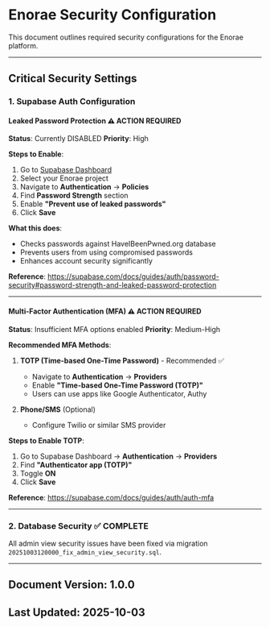 # Enorae Security Configuration

This document outlines required security configurations for the Enorae platform.

---

## Critical Security Settings

### 1. Supabase Auth Configuration

#### Leaked Password Protection ⚠️ **ACTION REQUIRED**

**Status**: Currently DISABLED
**Priority**: High

**Steps to Enable**:
1. Go to [Supabase Dashboard](https://supabase.com/dashboard)
2. Select your Enorae project
3. Navigate to **Authentication** → **Policies**
4. Find **Password Strength** section
5. Enable **"Prevent use of leaked passwords"**
6. Click **Save**

**What this does**:
- Checks passwords against HaveIBeenPwned.org database
- Prevents users from using compromised passwords
- Enhances account security significantly

**Reference**: https://supabase.com/docs/guides/auth/password-security#password-strength-and-leaked-password-protection

---

#### Multi-Factor Authentication (MFA) ⚠️ **ACTION REQUIRED**

**Status**: Insufficient MFA options enabled
**Priority**: Medium-High

**Recommended MFA Methods**:

1. **TOTP (Time-based One-Time Password)** - Recommended ✅
   - Navigate to **Authentication** → **Providers**
   - Enable **"Time-based One-Time Password (TOTP)"**
   - Users can use apps like Google Authenticator, Authy

2. **Phone/SMS** (Optional)
   - Configure Twilio or similar SMS provider

**Steps to Enable TOTP**:
1. Go to Supabase Dashboard → **Authentication** → **Providers**
2. Find **"Authenticator app (TOTP)"**
3. Toggle **ON**
4. Click **Save**

**Reference**: https://supabase.com/docs/guides/auth/auth-mfa

---

### 2. Database Security ✅ COMPLETE

All admin view security issues have been fixed via migration `20251003120000_fix_admin_view_security.sql`.

---

## Document Version: 1.0.0
## Last Updated: 2025-10-03
